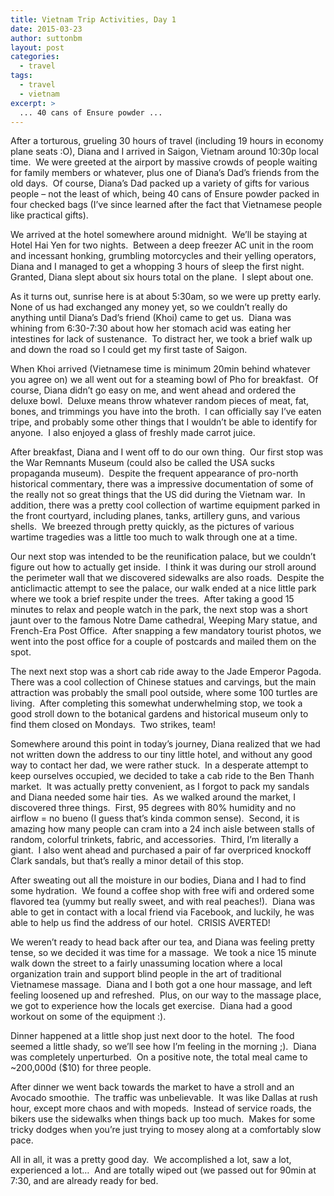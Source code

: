 ```yaml
---
title: Vietnam Trip Activities, Day 1
date: 2015-03-23
author: suttonbm
layout: post
categories:
  - travel
tags:
  - travel
  - vietnam
excerpt: >
  ... 40 cans of Ensure powder ...
---
```

After a torturous, grueling 30 hours of travel (including 19 hours in economy plane seats :O), Diana and I arrived in Saigon, Vietnam around 10:30p local time.  We were greeted at the airport by massive crowds of people waiting for family members or whatever, plus one of Diana&#8217;s Dad&#8217;s friends from the old days.  Of course, Diana&#8217;s Dad packed up a variety of gifts for various people &#8211; not the least of which, being 40 cans of Ensure powder packed in four checked bags (I&#8217;ve since learned after the fact that Vietnamese people like practical gifts).

We arrived at the hotel somewhere around midnight.  We&#8217;ll be staying at Hotel Hai Yen for two nights.  Between a deep freezer AC unit in the room and incessant honking, grumbling motorcycles and their yelling operators, Diana and I managed to get a whopping 3 hours of sleep the first night.  Granted, Diana slept about six hours total on the plane.  I slept about one.

As it turns out, sunrise here is at about 5:30am, so we were up pretty early.  None of us had exchanged any money yet, so we couldn&#8217;t really do anything until Diana&#8217;s Dad&#8217;s friend (Khoi) came to get us.  Diana was whining from 6:30-7:30 about how her stomach acid was eating her intestines for lack of sustenance.  To distract her, we took a brief walk up and down the road so I could get my first taste of Saigon.

When Khoi arrived (Vietnamese time is minimum 20min behind whatever you agree on) we all went out for a steaming bowl of Pho for breakfast.  Of course, Diana didn&#8217;t go easy on me, and went ahead and ordered the deluxe bowl.  Deluxe means throw whatever random pieces of meat, fat, bones, and trimmings you have into the broth.  I can officially say I&#8217;ve eaten tripe, and probably some other things that I wouldn&#8217;t be able to identify for anyone.  I also enjoyed a glass of freshly made carrot juice.

After breakfast, Diana and I went off to do our own thing.  Our first stop was the War Remnants Museum (could also be called the USA sucks propaganda museum).  Despite the frequent appearance of pro-north historical commentary, there was a impressive documentation of some of the really not so great things that the US did during the Vietnam war.  In addition, there was a pretty cool collection of wartime equipment parked in the front courtyard, including planes, tanks, artillery guns, and various shells.  We breezed through pretty quickly, as the pictures of various wartime tragedies was a little too much to walk through one at a time.

Our next stop was intended to be the reunification palace, but we couldn&#8217;t figure out how to actually get inside.  I think it was during our stroll around the perimeter wall that we discovered sidewalks are also roads.  Despite the anticlimactic attempt to see the palace, our walk ended at a nice little park where we took a brief respite under the trees.  After taking a good 15 minutes to relax and people watch in the park, the next stop was a short jaunt over to the famous Notre Dame cathedral, Weeping Mary statue, and French-Era Post Office.  After snapping a few mandatory tourist photos, we went into the post office for a couple of postcards and mailed them on the spot.

The next next stop was a short cab ride away to the Jade Emperor Pagoda.  There was a cool collection of Chinese statues and carvings, but the main attraction was probably the small pool outside, where some 100 turtles are living.  After completing this somewhat underwhelming stop, we took a good stroll down to the botanical gardens and historical museum only to find them closed on Mondays.  Two strikes, team!

Somewhere around this point in today&#8217;s journey, Diana realized that we had not written down the address to our tiny little hotel, and without any good way to contact her dad, we were rather stuck.  In a desperate attempt to keep ourselves occupied, we decided to take a cab ride to the Ben Thanh market.  It was actually pretty convenient, as I forgot to pack my sandals and Diana needed some hair ties.  As we walked around the market, I discovered three things.  First, 95 degrees with 80% humidity and no airflow = no bueno (I guess that&#8217;s kinda common sense).  Second, it is amazing how many people can cram into a 24 inch aisle between stalls of random, colorful trinkets, fabric, and accessories.  Third, I&#8217;m literally a giant.  I also went ahead and purchased a pair of far overpriced knockoff Clark sandals, but that&#8217;s really a minor detail of this stop.

After sweating out all the moisture in our bodies, Diana and I had to find some hydration.  We found a coffee shop with free wifi and ordered some flavored tea (yummy but really sweet, and with real peaches!).  Diana was able to get in contact with a local friend via Facebook, and luckily, he was able to help us find the address of our hotel.  CRISIS AVERTED!

We weren&#8217;t ready to head back after our tea, and Diana was feeling pretty tense, so we decided it was time for a massage.  We took a nice 15 minute walk down the street to a fairly unassuming location where a local organization train and support blind people in the art of traditional Vietnamese massage.  Diana and I both got a one hour massage, and left feeling loosened up and refreshed.  Plus, on our way to the massage place, we got to experience how the locals get exercise.  Diana had a good workout on some of the equipment :).

Dinner happened at a little shop just next door to the hotel.  The food seemed a little shady, so we&#8217;ll see how I&#8217;m feeling in the morning ;).  Diana was completely unperturbed.  On a positive note, the total meal came to ~200,000d ($10) for three people.

After dinner we went back towards the market to have a stroll and an Avocado smoothie.  The traffic was unbelievable.  It was like Dallas at rush hour, except more chaos and with mopeds.  Instead of service roads, the bikers use the sidewalks when things back up too much.  Makes for some tricky dodges when you&#8217;re just trying to mosey along at a comfortably slow pace.

All in all, it was a pretty good day.  We accomplished a lot, saw a lot, experienced a lot&#8230;  And are totally wiped out (we passed out for 90min at 7:30, and are already ready for bed.